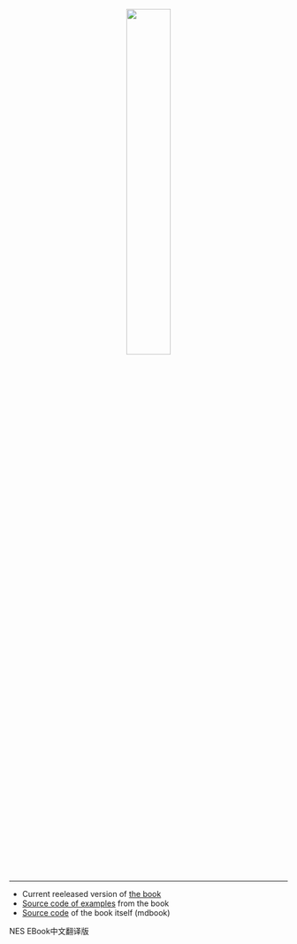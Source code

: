<p align="center"><a target="_blank" href="https://bugzmanov.github.io/nes_ebook/index.html"><img src="https://bugzmanov.github.io/nes_ebook/images/intro.png" width="40%"/></a></p>

----

* Current reeleased version of [the book](https://bugzmanov.github.io/nes_ebook/index.html)
* [Source code of examples](https://github.com/bugzmanov/nes_ebook/tree/master/code) from the book
* [Source code](https://github.com/bugzmanov/nes_ebook/tree/master/src) of the book itself (mdbook)

NES EBook中文翻译版
